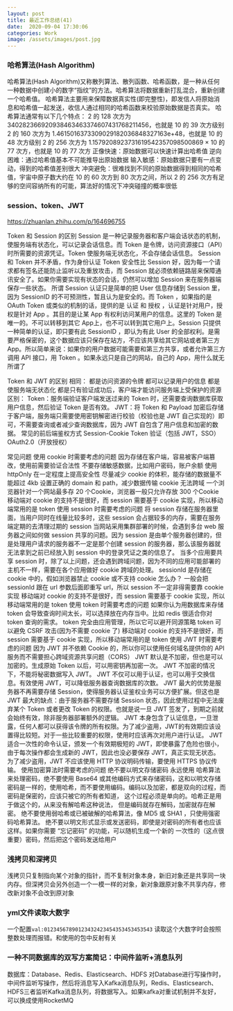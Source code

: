 ```yaml
---
layout: post
title: 最近工作总结(41)
date:  2020-09-04 17:30:06
categories: Work
image: /assets/images/post.jpg
---
```


### 哈希算法(Hash Algorithm)
哈希算法(Hash Algorithm)又称散列算法、散列函数、哈希函数，是一种从任何一种数据中创建小的数字“指纹”的方法。哈希算法将数据重新打乱混合，重新创建一个哈希值。
哈希算法主要用来保障数据真实性(即完整性)，即发信人将原始消息和哈希值一起发送，收信人通过相同的哈希函数来校验原始数据是否真实。
哈希算法通常有以下几个特点：
2 的 128 次方为 340282366920938463463374607431768211456，也就是 10 的 39 次方级别
2 的 160 次方为 1.4615016373309029182036848327163e+48，也就是 10 的 48 次方级别
2 的 256 次方为 1.1579208923731619542357098500869 × 10 的 77 次方，也就是 10 的 77 次方
正像快速：原始数据可以快速计算出哈希值
逆向困难：通过哈希值基本不可能推导出原始数据
输入敏感：原始数据只要有一点变动，得到的哈希值差别很大
冲突避免：很难找到不同的原始数据得到相同的哈希值，宇宙中原子数大约在 10 的 60 次方到 80 次方之间，所以 2 的 256 次方有足够的空间容纳所有的可能，算法好的情况下冲突碰撞的概率很低

### session、token、JWT

https://zhuanlan.zhihu.com/p/164696755

Token 和 Session 的区别
Session 是一种记录服务器和客户端会话状态的机制，使服务端有状态化，可以记录会话信息。而 Token 是令牌，访问资源接口（API）时所需要的资源凭证。Token 使服务端无状态化，不会存储会话信息。
Session 和 Token 并不矛盾，作为身份认证 Token 安全性比 Session 好，因为每一个请求都有签名还能防止监听以及重放攻击，而 Session 就必须依赖链路层来保障通讯安全了。如果你需要实现有状态的会话，仍然可以增加 Session 来在服务器端保存一些状态。
所谓 Session 认证只是简单的把 User 信息存储到 Session 里，因为 SessionID 的不可预测性，暂且认为是安全的。而 Token ，如果指的是 OAuth Token 或类似的机制的话，提供的是 认证 和 授权 ，认证是针对用户，授权是针对 App 。其目的是让某 App 有权利访问某用户的信息。这里的 Token 是唯一的。不可以转移到其它 App上，也不可以转到其它用户上。Session 只提供一种简单的认证，即只要有此 SessionID ，即认为有此 User 的全部权利。是需要严格保密的，这个数据应该只保存在站方，不应该共享给其它网站或者第三方 App。所以简单来说：如果你的用户数据可能需要和第三方共享，或者允许第三方调用 API 接口，用 Token 。如果永远只是自己的网站，自己的 App，用什么就无所谓了

Token 和 JWT 的区别
相同：
都是访问资源的令牌
都可以记录用户的信息
都是使服务端无状态化
都是只有验证成功后，客户端才能访问服务端上受保护的资源
区别：
Token：服务端验证客户端发送过来的 Token 时，还需要查询数据库获取用户信息，然后验证 Token 是否有效。
JWT：将 Token 和 Payload 加密后存储于客户端，服务端只需要使用密钥解密进行校验（校验也是 JWT 自己实现的）即可，不需要查询或者减少查询数据库，因为 JWT 自包含了用户信息和加密的数据。
常见的前后端鉴权方式
Session-Cookie
Token 验证（包括 JWT，SSO）
OAuth2.0（开放授权）

常见问题
使用 cookie 时需要考虑的问题
因为存储在客户端，容易被客户端篡改，使用前需要验证合法性
不要存储敏感数据，比如用户密码，账户余额
使用 httpOnly 在一定程度上提高安全性
尽量减少 cookie 的体积，能存储的数据量不能超过 4kb
设置正确的 domain 和 path，减少数据传输
cookie 无法跨域
一个浏览器针对一个网站最多存 20 个Cookie，浏览器一般只允许存放 300 个Cookie
移动端对 cookie 的支持不是很好，而 session 需要基于 cookie 实现，所以移动端常用的是 token
使用 session 时需要考虑的问题
将 session 存储在服务器里面，当用户同时在线量比较多时，这些 session 会占据较多的内存，需要在服务端定期的去清理过期的 session
当网站采用集群部署的时候，会遇到多台 web 服务器之间如何做 session 共享的问题。因为 session 是由单个服务器创建的，但是处理用户请求的服务器不一定是那个创建 session 的服务器，那么该服务器就无法拿到之前已经放入到 session 中的登录凭证之类的信息了。
当多个应用要共享 session 时，除了以上问题，还会遇到跨域问题，因为不同的应用可能部署的主机不一样，需要在各个应用做好 cookie 跨域的处理。
sessionId 是存储在 cookie 中的，假如浏览器禁止 cookie 或不支持 cookie 怎么办？ 一般会把 sessionId 跟在 url 参数后面即重写 url，所以 session 不一定非得需要靠 cookie 实现
移动端对 cookie 的支持不是很好，而 session 需要基于 cookie 实现，所以移动端常用的是 token
使用 token 时需要考虑的问题
如果你认为用数据库来存储 token 会导致查询时间太长，可以选择放在内存当中。比如 redis 很适合你对 token 查询的需求。
token 完全由应用管理，所以它可以避开同源策略
token 可以避免 CSRF 攻击(因为不需要 cookie 了)
移动端对 cookie 的支持不是很好，而 session 需要基于 cookie 实现，所以移动端常用的是 token
使用 JWT 时需要考虑的问题
因为 JWT 并不依赖 Cookie 的，所以你可以使用任何域名提供你的 API 服务而不需要担心跨域资源共享问题（CORS）
JWT 默认是不加密，但也是可以加密的。生成原始 Token 以后，可以用密钥再加密一次。
JWT 不加密的情况下，不能将秘密数据写入 JWT。
JWT 不仅可以用于认证，也可以用于交换信息。有效使用 JWT，可以降低服务器查询数据库的次数。
JWT 最大的优势是服务器不再需要存储 Session，使得服务器认证鉴权业务可以方便扩展。但这也是 JWT 最大的缺点：由于服务器不需要存储 Session 状态，因此使用过程中无法废弃某个 Token 或者更改 Token 的权限。也就是说一旦 JWT 签发了，到期之前就会始终有效，除非服务器部署额外的逻辑。
JWT 本身包含了认证信息，一旦泄露，任何人都可以获得该令牌的所有权限。为了减少盗用，JWT的有效期应该设置得比较短。对于一些比较重要的权限，使用时应该再次对用户进行认证。
JWT 适合一次性的命令认证，颁发一个有效期极短的 JWT，即使暴露了危险也很小，由于每次操作都会生成新的 JWT，因此也没必要保存 JWT，真正实现无状态。
为了减少盗用，JWT 不应该使用 HTTP 协议明码传输，要使用 HTTPS 协议传输。
使用加密算法时需要考虑的问题
绝不要以明文存储密码
永远使用 哈希算法 来处理密码，绝不要使用 Base64 或其他编码方式来存储密码，这和以明文存储密码是一样的，使用哈希，而不要使用编码。编码以及加密，都是双向的过程，而密码是保密的，应该只被它的所有者知道， 这个过程必须是单向的。哈希正是用于做这个的，从来没有解哈希这种说法， 但是编码就存在解码，加密就存在解密。
绝不要使用弱哈希或已被破解的哈希算法，像 MD5 或 SHA1 ，只使用强密码哈希算法。
绝不要以明文形式显示或发送密码，即使是对密码的所有者也应该这样。如果你需要 “忘记密码” 的功能，可以随机生成一个新的 一次性的（这点很重要）密码，然后把这个密码发送给用户

### 浅拷贝和深拷贝
浅拷贝只复制指向某个对象的指针，而不复制对象本身，新旧对象还是共享同一块内存。但深拷贝会另外创造一个一模一样的对象，新对象跟原对象不共享内存，修改新对象不会改到原对象

### yml文件读取大数字
一个配置`val:01234567890123432423454353453453543` 读取这个大数字时会按照整数处理而报错。和使用的包中反射有关

### 一种不同数据库的双写方案简记：中间件监听+消息队列
数据库：Database、Redis、Elasticsearch、HDFS
对Database进行写操作时，中间件监听写操作，然后将消息写入Kafka消息队列，Redis、Elasticsearch、HDFS三者监听Kafka消息队列，将数据写入。如果kafka对重试机制并不友好，可以换成使用RocketMQ

